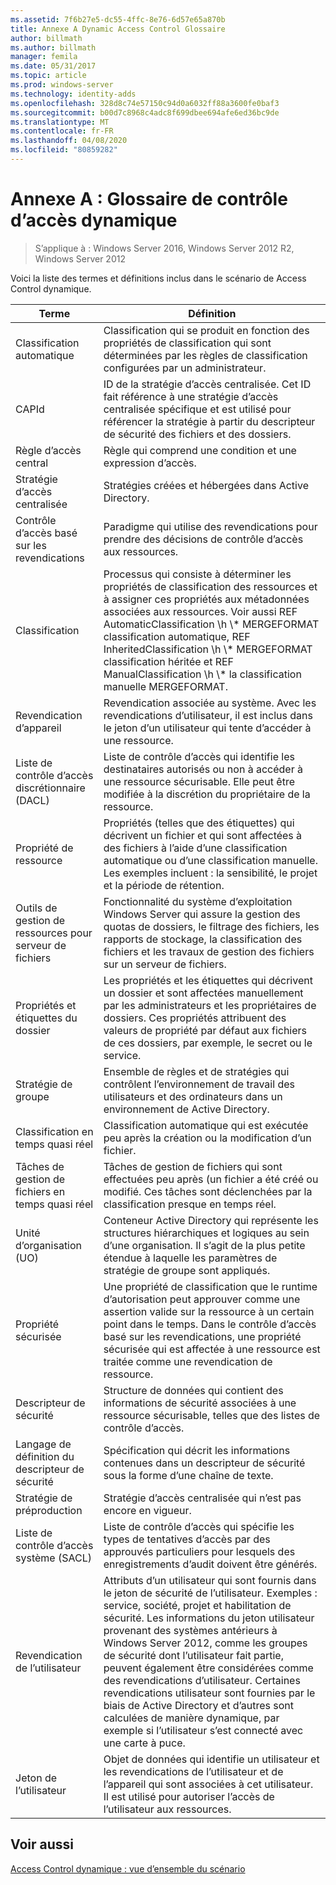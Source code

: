 ```yaml
---
ms.assetid: 7f6b27e5-dc55-4ffc-8e76-6d57e65a870b
title: Annexe A Dynamic Access Control Glossaire
author: billmath
ms.author: billmath
manager: femila
ms.date: 05/31/2017
ms.topic: article
ms.prod: windows-server
ms.technology: identity-adds
ms.openlocfilehash: 328d8c74e57150c94d0a6032ff88a3600fe0baf3
ms.sourcegitcommit: b00d7c8968c4adc8f699dbee694afe6ed36bc9de
ms.translationtype: MT
ms.contentlocale: fr-FR
ms.lasthandoff: 04/08/2020
ms.locfileid: "80859282"
---
```

# <a name="appendix-a-dynamic-access-control-glossary"></a>Annexe A : Glossaire de contrôle d’accès dynamique

>S’applique à : Windows Server 2016, Windows Server 2012 R2, Windows Server 2012

Voici la liste des termes et définitions inclus dans le scénario de Access Control dynamique.  
  
|Terme|Définition|  
|--------|--------------|  
|Classification automatique|Classification qui se produit en fonction des propriétés de classification qui sont déterminées par les règles de classification configurées par un administrateur.|  
|CAPId|ID de la stratégie d’accès centralisée. Cet ID fait référence à une stratégie d’accès centralisée spécifique et est utilisé pour référencer la stratégie à partir du descripteur de sécurité des fichiers et des dossiers.|  
|Règle d’accès central|Règle qui comprend une condition et une expression d’accès.|  
|Stratégie d’accès centralisée|Stratégies créées et hébergées dans Active Directory.|  
|Contrôle d’accès basé sur les revendications|Paradigme qui utilise des revendications pour prendre des décisions de contrôle d’accès aux ressources.|  
|Classification|Processus qui consiste à déterminer les propriétés de classification des ressources et à assigner ces propriétés aux métadonnées associées aux ressources. Voir aussi REF AutomaticClassification \h \\* MERGEFORMAT classification automatique, REF InheritedClassification \h \\\* MERGEFORMAT classification héritée et REF ManualClassification \h \\\* la classification manuelle MERGEFORMAT.|  
|Revendication d’appareil|Revendication associée au système.  Avec les revendications d’utilisateur, il est inclus dans le jeton d’un utilisateur qui tente d’accéder à une ressource.|  
|Liste de contrôle d’accès discrétionnaire (DACL)|Liste de contrôle d’accès qui identifie les destinataires autorisés ou non à accéder à une ressource sécurisable. Elle peut être modifiée à la discrétion du propriétaire de la ressource.|  
|Propriété de ressource|Propriétés (telles que des étiquettes) qui décrivent un fichier et qui sont affectées à des fichiers à l’aide d’une classification automatique ou d’une classification manuelle. Les exemples incluent : la sensibilité, le projet et la période de rétention.|  
|Outils de gestion de ressources pour serveur de fichiers|Fonctionnalité du système d’exploitation Windows Server qui assure la gestion des quotas de dossiers, le filtrage des fichiers, les rapports de stockage, la classification des fichiers et les travaux de gestion des fichiers sur un serveur de fichiers.|  
|Propriétés et étiquettes du dossier|Les propriétés et les étiquettes qui décrivent un dossier et sont affectées manuellement par les administrateurs et les propriétaires de dossiers. Ces propriétés attribuent des valeurs de propriété par défaut aux fichiers de ces dossiers, par exemple, le secret ou le service.|  
|Stratégie de groupe|Ensemble de règles et de stratégies qui contrôlent l’environnement de travail des utilisateurs et des ordinateurs dans un environnement de Active Directory.|  
|Classification en temps quasi réel|Classification automatique qui est exécutée peu après la création ou la modification d’un fichier.|  
|Tâches de gestion de fichiers en temps quasi réel|Tâches de gestion de fichiers qui sont effectuées peu après (un fichier a été créé ou modifié. Ces tâches sont déclenchées par la classification presque en temps réel.|  
|Unité d’organisation (UO)|Conteneur Active Directory qui représente les structures hiérarchiques et logiques au sein d’une organisation. Il s’agit de la plus petite étendue à laquelle les paramètres de stratégie de groupe sont appliqués.|  
|Propriété sécurisée|Une propriété de classification que le runtime d’autorisation peut approuver comme une assertion valide sur la ressource à un certain point dans le temps. Dans le contrôle d’accès basé sur les revendications, une propriété sécurisée qui est affectée à une ressource est traitée comme une revendication de ressource.|  
|Descripteur de sécurité|Structure de données qui contient des informations de sécurité associées à une ressource sécurisable, telles que des listes de contrôle d’accès.|  
|Langage de définition du descripteur de sécurité|Spécification qui décrit les informations contenues dans un descripteur de sécurité sous la forme d’une chaîne de texte.|  
|Stratégie de préproduction|Stratégie d’accès centralisée qui n’est pas encore en vigueur.|  
|Liste de contrôle d’accès système (SACL)|Liste de contrôle d’accès qui spécifie les types de tentatives d’accès par des approuvés particuliers pour lesquels des enregistrements d’audit doivent être générés.|  
|Revendication de l’utilisateur|Attributs d’un utilisateur qui sont fournis dans le jeton de sécurité de l’utilisateur. Exemples : service, société, projet et habilitation de sécurité.  Les informations du jeton utilisateur provenant des systèmes antérieurs à Windows Server 2012, comme les groupes de sécurité dont l’utilisateur fait partie, peuvent également être considérées comme des revendications d’utilisateur. Certaines revendications utilisateur sont fournies par le biais de Active Directory et d’autres sont calculées de manière dynamique, par exemple si l’utilisateur s’est connecté avec une carte à puce.|  
|Jeton de l’utilisateur|Objet de données qui identifie un utilisateur et les revendications de l’utilisateur et de l’appareil qui sont associées à cet utilisateur. Il est utilisé pour autoriser l’accès de l’utilisateur aux ressources.|  
  
## <a name="see-also"></a>Voir aussi  
[Access Control dynamique : vue d’ensemble du scénario](Dynamic-Access-Control--Scenario-Overview.md)  
  


